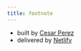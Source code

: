 ```yaml
---
title: footnote
---
```


* built by [Cesar Perez](https://www.mysite.com)
* delivered by [Netlify](https://www.netlify.com/)
